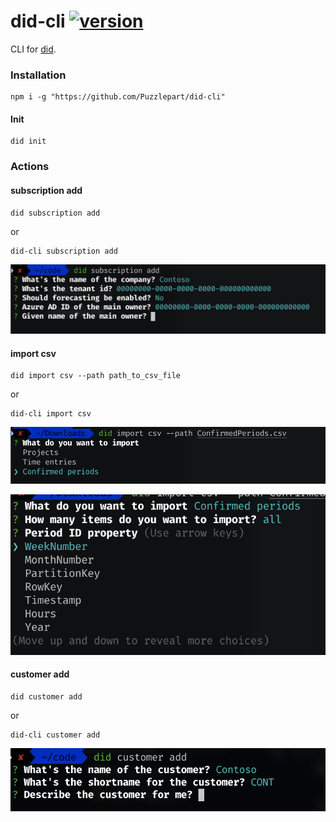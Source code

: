 # did-cli [![version](https://img.shields.io/badge/version-0.0.22-green.svg)](https://semver.org)

CLI for [did](https://github.com/Puzzlepart/did).

### Installation

```shell
npm i -g "https://github.com/Puzzlepart/did-cli"
```


#### Init

```shell
did init
```



### Actions

#### subscription add

```shell
did subscription add
```

or

```shell
did-cli subscription add
```


![image-20210311091149464](assets/image-20210311091149464.png)

#### import csv

```shell
did import csv --path path_to_csv_file
```

or

```shell
did-cli import csv
```


![image-20210311091318806](assets/image-20210311091318806.png)

![image-20210311091342055](assets/image-20210311091342055.png)

#### customer add

```shell
did customer add
```

or

```shell
did-cli customer add
```



![image-20210311091028019](assets/image-20210311091028019.png)